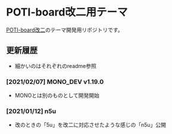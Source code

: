 # POTI-board改二用テーマ

[POTI-board改二](https://github.com/sakots/poti-kaini)のテーマ開発用リポジトリです。

## 更新履歴

- 細かいのはそれぞれのreadme参照

### [2021/02/07] MONO_DEV v1.19.0

- MONOとは別のものとして開発開始

### [2021/01/12] n5u

- 改のときの「5u」を改二に対応させたような感じの「n5u」公開
